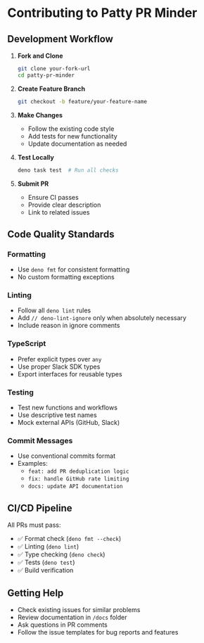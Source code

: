 # Contributing to Patty PR Minder

## Development Workflow

1. **Fork and Clone**
   ```bash
   git clone your-fork-url
   cd patty-pr-minder
   ```

2. **Create Feature Branch**
   ```bash
   git checkout -b feature/your-feature-name
   ```

3. **Make Changes**
   - Follow the existing code style
   - Add tests for new functionality
   - Update documentation as needed

4. **Test Locally**
   ```bash
   deno task test  # Run all checks
   ```

5. **Submit PR**
   - Ensure CI passes
   - Provide clear description
   - Link to related issues

## Code Quality Standards

### Formatting
- Use `deno fmt` for consistent formatting
- No custom formatting exceptions

### Linting
- Follow all `deno lint` rules
- Add `// deno-lint-ignore` only when absolutely necessary
- Include reason in ignore comments

### TypeScript
- Prefer explicit types over `any`
- Use proper Slack SDK types
- Export interfaces for reusable types

### Testing
- Test new functions and workflows
- Use descriptive test names
- Mock external APIs (GitHub, Slack)

### Commit Messages
- Use conventional commits format
- Examples:
  - `feat: add PR deduplication logic`
  - `fix: handle GitHub rate limiting`
  - `docs: update API documentation`

## CI/CD Pipeline

All PRs must pass:
- ✅ Format check (`deno fmt --check`)
- ✅ Linting (`deno lint`)
- ✅ Type checking (`deno check`)
- ✅ Tests (`deno test`)
- ✅ Build verification

## Getting Help

- Check existing issues for similar problems
- Review documentation in `/docs` folder
- Ask questions in PR comments
- Follow the issue templates for bug reports and features